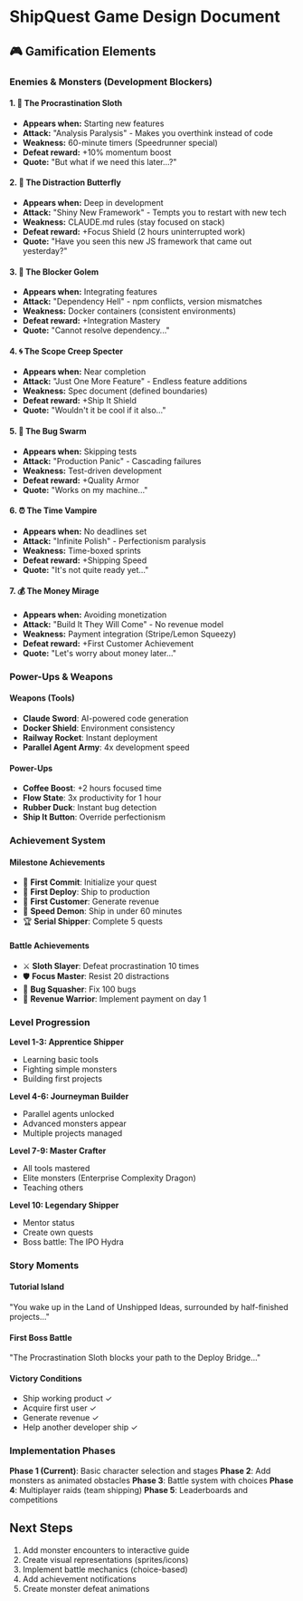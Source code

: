 # ShipQuest Game Design Document

## 🎮 Gamification Elements

### Enemies & Monsters (Development Blockers)

#### 1. 🦥 The Procrastination Sloth
- **Appears when:** Starting new features
- **Attack:** "Analysis Paralysis" - Makes you overthink instead of code
- **Weakness:** 60-minute timers (Speedrunner special)
- **Defeat reward:** +10% momentum boost
- **Quote:** "But what if we need this later...?"

#### 2. 🦋 The Distraction Butterfly
- **Appears when:** Deep in development
- **Attack:** "Shiny New Framework" - Tempts you to restart with new tech
- **Weakness:** CLAUDE.md rules (stay focused on stack)
- **Defeat reward:** +Focus Shield (2 hours uninterrupted work)
- **Quote:** "Have you seen this new JS framework that came out yesterday?"

#### 3. 🧱 The Blocker Golem
- **Appears when:** Integrating features
- **Attack:** "Dependency Hell" - npm conflicts, version mismatches
- **Weakness:** Docker containers (consistent environments)
- **Defeat reward:** +Integration Mastery
- **Quote:** "Cannot resolve dependency..."

#### 4. 🌀 The Scope Creep Specter
- **Appears when:** Near completion
- **Attack:** "Just One More Feature" - Endless feature additions
- **Weakness:** Spec document (defined boundaries)
- **Defeat reward:** +Ship It Shield
- **Quote:** "Wouldn't it be cool if it also..."

#### 5. 🐛 The Bug Swarm
- **Appears when:** Skipping tests
- **Attack:** "Production Panic" - Cascading failures
- **Weakness:** Test-driven development
- **Defeat reward:** +Quality Armor
- **Quote:** "Works on my machine..."

#### 6. ⏰ The Time Vampire
- **Appears when:** No deadlines set
- **Attack:** "Infinite Polish" - Perfectionism paralysis
- **Weakness:** Time-boxed sprints
- **Defeat reward:** +Shipping Speed
- **Quote:** "It's not quite ready yet..."

#### 7. 💰 The Money Mirage
- **Appears when:** Avoiding monetization
- **Attack:** "Build It They Will Come" - No revenue model
- **Weakness:** Payment integration (Stripe/Lemon Squeezy)
- **Defeat reward:** +First Customer Achievement
- **Quote:** "Let's worry about money later..."

### Power-Ups & Weapons

#### Weapons (Tools)
- **Claude Sword**: AI-powered code generation
- **Docker Shield**: Environment consistency
- **Railway Rocket**: Instant deployment
- **Parallel Agent Army**: 4x development speed

#### Power-Ups
- **Coffee Boost**: +2 hours focused time
- **Flow State**: 3x productivity for 1 hour
- **Rubber Duck**: Instant bug detection
- **Ship It Button**: Override perfectionism

### Achievement System

#### Milestone Achievements
- 🥉 **First Commit**: Initialize your quest
- 🥈 **First Deploy**: Ship to production
- 🥇 **First Customer**: Generate revenue
- 💎 **Speed Demon**: Ship in under 60 minutes
- 🏆 **Serial Shipper**: Complete 5 quests

#### Battle Achievements
- ⚔️ **Sloth Slayer**: Defeat procrastination 10 times
- 🛡️ **Focus Master**: Resist 20 distractions
- 🔧 **Bug Squasher**: Fix 100 bugs
- 💸 **Revenue Warrior**: Implement payment on day 1

### Level Progression

**Level 1-3: Apprentice Shipper**
- Learning basic tools
- Fighting simple monsters
- Building first projects

**Level 4-6: Journeyman Builder**
- Parallel agents unlocked
- Advanced monsters appear
- Multiple projects managed

**Level 7-9: Master Crafter**
- All tools mastered
- Elite monsters (Enterprise Complexity Dragon)
- Teaching others

**Level 10: Legendary Shipper**
- Mentor status
- Create own quests
- Boss battle: The IPO Hydra

### Story Moments

#### Tutorial Island
"You wake up in the Land of Unshipped Ideas, surrounded by half-finished projects..."

#### First Boss Battle
"The Procrastination Sloth blocks your path to the Deploy Bridge..."

#### Victory Conditions
- Ship working product ✓
- Acquire first user ✓
- Generate revenue ✓
- Help another developer ship ✓

### Implementation Phases

**Phase 1 (Current)**: Basic character selection and stages
**Phase 2**: Add monsters as animated obstacles
**Phase 3**: Battle system with choices
**Phase 4**: Multiplayer raids (team shipping)
**Phase 5**: Leaderboards and competitions

## Next Steps

1. Add monster encounters to interactive guide
2. Create visual representations (sprites/icons)
3. Implement battle mechanics (choice-based)
4. Add achievement notifications
5. Create monster defeat animations